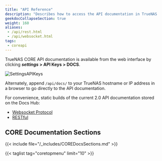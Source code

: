 ```yaml
---
title: "API Reference"
description: "Describes how to access the API documentation in TrueNAS CORE."
geekdocCollapseSection: true
weight: 160
aliases:
 - /api/rest.html
 - /api/websocket.html
tags:
 - coreapi
---
```


TrueNAS CORE API documentation is available from the web interface by clicking **<i class="material-icons" aria-hidden="true" title="Settings">settings</i>&nbsp;> API Keys > DOCS**.

![SettingsAPIKeys](/images/CORE/Settings/SettingsAPIKeysDocsButton.png "API Docs location")

Alternately, append `/api/docs/` to your TrueNAS hostname or IP address in a browser to go directly to the API documentation.

For convenience, static builds of the current 2.0 API documentation stored on the Docs Hub:
* [Websocket Protocol](/api/core_websocket_api.html)
* [RESTful](/api/core_rest_api.html)

## CORE Documentation Sections

{{< include file="/_includes/COREDocsSections.md" >}}

{{< taglist tag="coretopmenu" limit="10" >}}
